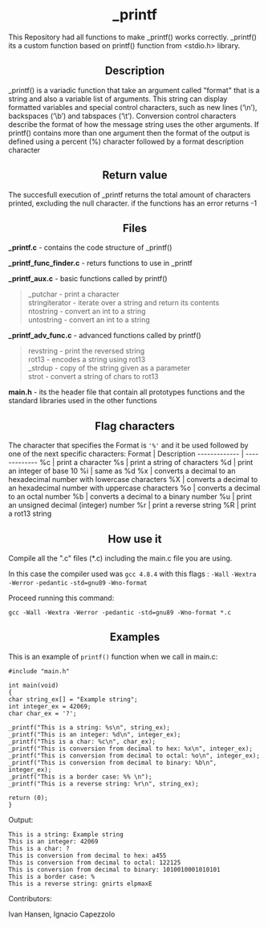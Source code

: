 <h1 align="center">_printf</h1>

This Repository had all functions to make _printf() works correctly. _printf() its a custom function based on printf() function from <stdio.h> library.

<h2 align="center">Description</h2>

_printf() is a variadic function that take an argument called "format" that is a string and also a variable list of arguments.
This string can display formatted variables and special control characters, such as new lines (‘\n’), backspaces (‘\b’) and tabspaces (‘\t’).
Conversion control characters describe the format of how the message string uses the other arguments. If printf() contains more than one argument then the format of the output is defined using a percent (%) character followed by a format description character

<h2 align="center">Return value</h2>

The succesfull execution of _printf returns the total amount of characters printed, excluding the null character.
if the functions has an error returns -1

<h2 align="center">Files</h2>

**_printf.c** - contains the code structure of _printf()

**_printf_func_finder.c** - returs functions to use in _printf

**_printf_aux.c** - basic functions called by printf()
>_putchar - print a character<br>
>stringiterator - iterate over a string and return its contents<br>
>ntostring - convert an int to a string<br>
>untostring - convert an int to a string<br>

**_printf_adv_func.c** - advanced functions called by printf()
>revstring - print the reversed string<br>
>rot13 - encodes a string using rot13<br>
>_strdup - copy of the string given as a parameter<br>
>strot - convert a string of chars to rot13<br>

**main.h** - its the header file that contain all prototypes functions and the standard libraries used in the other functions

<h2 align="center">Flag characters</h2>
  
The character that specifies the Format is `'%'` and it be used followed by one of the next specific characters:
Format | Description
------------- | -------------
%c | print a character
%s | print a string of characters
%d | print an integer of base 10
%i | same as %d
%x | converts a decimal to an hexadecimal number with lowercase characters
%X | converts a decimal to an hexadecimal number with uppercase characters
%o | converts a decimal to an octal number
%b | converts a decimal to a binary number
%u | print an unsigned decimal (integer) number
%r | print a reverse string
%R | print a rot13 string

<h2 align="center"> How use it </h2>

Compile all the ".c" files (*.c) including the main.c file you are using.

In this case the compiler used was `gcc 4.8.4` with this flags : `-Wall` `-Wextra` `-Werror` `-pedantic` `-std=gnu89` `-Wno-format`

Proceed running this command:

`gcc -Wall -Wextra -Werror -pedantic -std=gnu89 -Wno-format *.c`

<h2 align="center"> Examples </h2>

This is an example of `printf()` function when we call in main.c:


    #include "main.h"

    int main(void)
    {
    char string_ex[] = "Example string";
    int integer_ex = 42069;
    char char_ex = '?';
    
    _printf("This is a string: %s\n", string_ex);
    _printf("This is an integer: %d\n", integer_ex);
    _printf("This is a char: %c\n", char_ex);
    _printf("This is conversion from decimal to hex: %x\n", integer_ex);
    _printf("This is conversion from decimal to octal: %o\n", integer_ex);
    _printf("This is conversion from decimal to binary: %b\n", integer_ex);
    _printf("This is a border case: %% \n");
    _printf("This is a reverse string: %r\n", string_ex);

    return (0);
    }

Output:

    This is a string: Example string
    This is an integer: 42069
    This is a char: ?
    This is conversion from decimal to hex: a455
    This is conversion from decimal to octal: 122125
    This is conversion from decimal to binary: 1010010001010101
    This is a border case: %
    This is a reverse string: gnirts elpmaxE
    
Contributors:

Ivan Hansen, Ignacio Capezzolo
